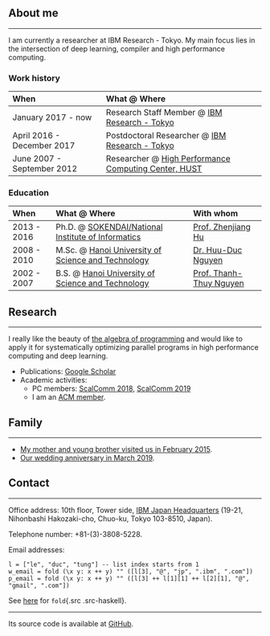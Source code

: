 ## About me
___________

I am currently a researcher at IBM Research - Tokyo. My main focus lies
in the intersection of deep learning, compiler and high performance
computing.

### Work history

| When                         | What @ Where                                                                                |
| :--------------------------- | :------------------------------------------------------------------------------------------ |
| January 2017 - now           | Research Staff Member @ [IBM Research - Tokyo](http://www.research.ibm.com/labs/tokyo/)     |
| April 2016 - December 2017   | Postdoctoral Researcher @ [IBM Research - Tokyo](http://www.research.ibm.com/labs/tokyo/)   |
| June 2007 - September 2012   | Researcher @ [High Performance Computing Center, HUST](http://hust.edu.vn/)                 |

### Education

| When        | What @ Where                                                                | With whom                                                                             |
| :---------- | :-------------------------------------------------------------------------- | :------------------------------------------------------------------------------------ |
| 2013 - 2016 | Ph.D. @ [SOKENDAI/National Institute of Informatics](http://www.nii.ac.jp/) | [Prof. Zhenjiang Hu](https://scholar.google.com/citations?user=MvGKdLoAAAAJ&hl=en)    |
| 2008 - 2010 | M.Sc. @ [Hanoi University of Science and Technology](http://hust.edu.vn/)   | [Dr. Huu-Duc Nguyen](https://scholar.google.com/citations?user=PphDl-kAAAAJ&hl=en)    |
| 2002 - 2007 | B.S. @ [Hanoi University of Science and Technology](http://hust.edu.vn/)    | [Prof. Thanh-Thuy Nguyen](https://uet.vnu.edu.vn/~nguyenthanhthuy/)                   |

## Research
___________
I really like the beauty of [the algebra of programming](https://www.amazon.com/Algebra-Programming-Prentice-hall-International-Computer/dp/013507245X)
and would like to apply it for systematically optimizing parallel programs in high performance computing and deep learning.

- Publications: [Google Scholar](https://scholar.google.co.jp/citations?user%3DuuV9qHcAAAAJ&hl%3Den)
- Academic activities:
    - PC members: [ScalComm 2018](http://www.smart-world.org/2018/scalcom/), [ScalComm 2019](http://www.smart-world.org/2019/scalcom/)
    - I am an [ACM member](https://dl.acm.org/author_page.cfm?id=84758683357).

## Family
_________
- [My mother and young brother visited us in February 2015](assets/images/2015-February.jpeg).
- [Our wedding anniversary in March 2019](assets/images/2019-family.jpg).

## Contact
__________
Office address: 10th floor, Tower side, [IBM Japan Headquarters](http://www.research.ibm.com/labs/tokyo/) (19-21, Nihonbashi Hakozaki-cho, Chuo-ku, Tokyo 103-8510, Japan).

Telephone number: +81-(3)-3808-5228.

Email addresses:

```{.src .src-haskell}
l = ["le", "duc", "tung"] -- list index starts from 1
w_email = fold (\x y: x ++ y) "" ([l[3], "@", "jp", ".ibm", ".com"])
p_email = fold (\x y: x ++ y) "" ([l[3] ++ l[1][1] ++ l[2][1], "@", "gmail", ".com"])
```

See [here](https://wiki.haskell.org/Fold) for `fold`{.src .src-haskell}.

_____
Its source code is available at [GitHub](https://github.com/tungld/tungld.github.io).
